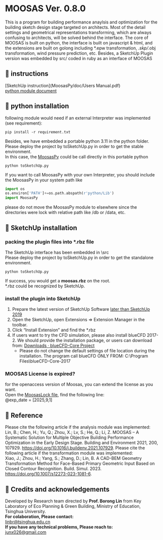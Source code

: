 # MOOSAS Ver. 0.8.0

This is a program for building performance anaylsis and optimization for
the building sketch design stage targeted on architects. Most of the detail settings and
geometrical representations transforming, which are always confusing to architects,
will be solved behind the interface. The core of MOOSAS is built on python,
the interface is built on javascript & html, and the extensions are built on
golong including *.epw transformation, *.skp/*.obj transformation, wind pressure prediction, etc.
Besides, a SketchUp Plugin version was embedded by src/ coded in ruby as an interface of MOOSAS

## 👀 instructions

[SketchUp instruction](MoosasPy/doc/Users Manual.pdf)  
[python module document](MoosasPy/doc/document.md)


## 🔧 python installation
following module would need if an external Interpreter was implemented (see requirement):  
```commandline
pip install -r requirement.txt
```
Besides, we have embedded a portable python 3.11 in the python folder.  
Please deploy the project by toSketchUp.py in order to get the stable environment.  
In this case, the [MoosasPy](python/Lib/MoosasPy) could be call directly in this portable python
```commandline
python toSketchUp.py
```
If you want to call MoosasPy with your own Interpreter, you should include the MoosasPy in your system path like
```python
import os
os.environ['PATH']+=os.path.abspath(r'python/Lib')
import MoosasPy
```
please do not move the MoosasPy module to elsewhere since the directories were lock with relative path
like /db or /data, etc.


## 🔧 SketchUp installation
### packing the plugin files into *.rbz file

The SketchUp interface has been embedded in \src  
Please deploy the project by toSketchUp.py in order to get the standalone environment.  
```commandline
python toSketchUp.py
```
If success, you would get a **moosas.rbz** on the root.  
\*.rbz could be recognized by SketchUp.  
### install the plugin into SketchUp
1. Prepare the latest version of SketchUp Software [later than SketchUp 2019](https://www.sketchup.com/)
2. Open the SketchUp, open Extensions => Extension Manager in the toolbar.
3. Click “Install Extension” and find the *.rbz
4. If users want to try the CFD simulation, please also install blueCFD 2017-2. We should provide the installation package, or users can download from: [Downloads · blueCFD-Core Project](https://bluecfd.github.io/Core/Downloads/#bluecfd-core-2017-2)
   * Please do not change the default settings of file location during the installation. The program call blueCFD ONLY FROM: C:\Program Files\blueCFD-Core-2017

### MOOSAS License is expired?
for the openaccess version of Moosas, you can extend the license as you want.  
Open the [MoosasLock file](src/MoosasLock.rb), find the following line:  
@exp_date = [2025,9,1]  


## 📖 Reference
Please cite the following article if the analysis module was implemented:  
Lin, B.; Chen, H.; Yu, Q.; Zhou, X.; Lv, S.; He, Q.; Li, Z. MOOSAS – A Systematic Solution for Multiple Objective Building Performance Optimization in the Early Design Stage. Building and Environment 2021, 200, 107929. https://doi.org/10.1016/j.buildenv.2021.107929.
Please cite the following article if the transformation module was implemented:  
Xiao, J.; Zhou, H.; Yang, S.; Zhang, D.; Lin, B. A CAD-BEM Geometry Transformation Method for Face-Based Primary Geometric Input Based on Closed Contour Recognition. Build. Simul. 2023. https://doi.org/10.1007/s12273-023-1081-6.


## 🤗 Credits and acknowledgements

Developed by Research team directed by **Prof. Borong Lin** from Key Laboratory of Eco Planning & Green Building, Ministry of Education, Tsinghua University.  
**For colaboration, Please contact:**  
linbr@tsinghua.edu.cn  
**If you have any technical problems, Please reach to:**  
junx026@gmail.com

